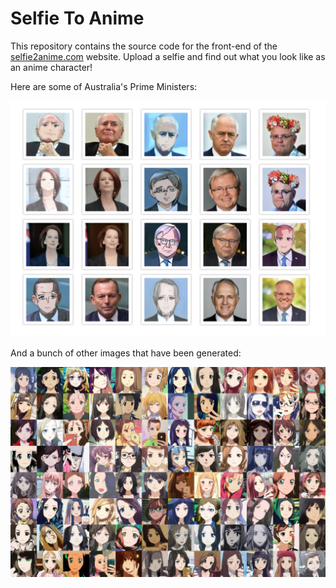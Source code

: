 
# Selfie To Anime

This repository contains the source code for the front-end of the [selfie2anime.com](https://selfie2anime.com) website. Upload a selfie and find out what you look like as an anime character!

Here are some of Australia's Prime Ministers:

![Preview](pms.png)

And a bunch of other images that have been generated:

![Preview](wall.jpg)
